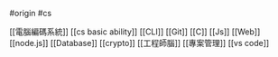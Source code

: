 #origin #cs 


[[電腦編碼系統]]
[[cs basic ability]]
[[CLI]]
[[Git]]
[[C]]
[[Js]]
[[Web]]
[[node.js]]
[[Database]]
[[crypto]]
[[工程師腦]]
[[專案管理]]
[[vs code]]
